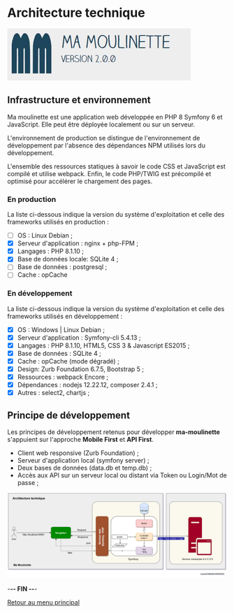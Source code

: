 # Architecture technique

![Ma-Moulinette](/documentation/ressources/home-000.jpg)

## Infrastructure et environnement

Ma moulinette est une application web développée en PHP 8 Symfony 6 et JavaScript. Elle peut être déployée localement ou sur un serveur.

L'environnement de production se distingue de l'environnement de développement par l'absence des dépendances NPM utilisés lors du développement.

L'ensemble des ressources statiques à savoir le code CSS et JavaScript est compilé et utilise webpack. Enfin, le code PHP/TWIG est précompilé et optimisé pour accélérer le chargement des pages.

### En production

La liste ci-dessous indique la version du système d'exploitation et celle des frameworks utilisés en  production :

* [ ] OS : Linux Debian ;
* [x] Serveur d'application : nginx + php-FPM ;
* [x] Langages : PHP 8.1.10 ;
* [x] Base de données locale: SQLite 4 ;
* [ ] Base de données : postgresql ;
* [ ] Cache : opCache

### En développement

La liste ci-dessous indique la version du système d'exploitation et celle des frameworks utilisés en développement :

* [x] OS : Windows | Linux Debian ;
* [x] Serveur d'application : Symfony-cli 5.4.13 ;
* [x] Langages : PHP 8.1.10, HTML5, CSS 3 & Javascript ES2015 ;
* [x] Base de données : SQLite 4 ;
* [x] Cache : opCache (mode dégradé) ;
* [x] Design:  Zurb Foundation 6.7.5, Bootstrap 5 ;
* [x] Ressources : webpack Encore ;
* [x] Dépendances : nodejs 12.22.12, composer 2.4.1 ;
* [x] Autres : select2, chartjs ;

## Principe de développement

Les principes de développement retenus pour développer **ma-moulinette** s'appuient sur l'approche **Mobile First** et **API First**.

* Client web responsive (Zurb Foundation) ;
* Serveur d'application local (symfony server) ;
* Deux bases de données (data.db et temp.db) ;
* Accès aux API sur un serveur local ou distant via Token ou Login/Mot de passe ;

![Ma-Moulinette](/documentation/ressources/architecture-technique.jpg)

-**-- FIN --**-

[Retour au menu principal](/README.md)
